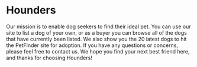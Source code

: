 # Hounders

Our mission is to enable dog seekers to find their ideal pet. You can use our site to list a dog of your own, or as a buyer you can browse all of the dogs that have currently been listed. We also show you the 20 latest dogs to hit the PetFinder site for adoption. If you have any questions or concerns, please feel free to contact us. We hope you find your next best friend here, and thanks for choosing Hounders!
